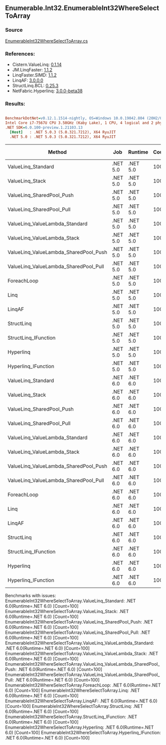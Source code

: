 ﻿## Enumerable.Int32.EnumerableInt32WhereSelectToArray

### Source
[EnumerableInt32WhereSelectToArray.cs](../LinqBenchmarks/Enumerable/Int32/EnumerableInt32WhereSelectToArray.cs)

### References:
- Cistern.ValueLinq: [0.1.14](https://www.nuget.org/packages/Cistern.ValueLinq/0.1.14)
- JM.LinqFaster: [1.1.2](https://www.nuget.org/packages/JM.LinqFaster/1.1.2)
- LinqFaster.SIMD: [1.1.2](https://www.nuget.org/packages/LinqFaster.SIMD/1.0.3)
- LinqAF: [3.0.0.0](https://www.nuget.org/packages/LinqAF/3.0.0.0)
- StructLinq.BCL: [0.25.3](https://www.nuget.org/packages/StructLinq.BCL/0.25.3)
- NetFabric.Hyperlinq: [3.0.0-beta38](https://www.nuget.org/packages/NetFabric.Hyperlinq/3.0.0-beta38)

### Results:
``` ini

BenchmarkDotNet=v0.12.1.1514-nightly, OS=Windows 10.0.19042.804 (20H2/October2020Update)
Intel Core i7-7567U CPU 3.50GHz (Kaby Lake), 1 CPU, 4 logical and 2 physical cores
.NET SDK=6.0.100-preview.1.21103.13
  [Host]   : .NET 5.0.3 (5.0.321.7212), X64 RyuJIT
  .NET 5.0 : .NET 5.0.3 (5.0.321.7212), X64 RyuJIT


```
|                                Method |      Job |  Runtime | Count |       Mean |       Error |      StdDev | Ratio | RatioSD |  Gen 0 | Gen 1 | Gen 2 | Allocated |
|-------------------------------------- |--------- |--------- |------ |-----------:|------------:|------------:|------:|--------:|-------:|------:|------:|----------:|
|                    ValueLinq_Standard | .NET 5.0 | .NET 5.0 |   100 | 1,050.5 ns |    19.44 ns |    23.14 ns |  1.49 |    0.04 | 0.1259 |     - |     - |     264 B |
|                       ValueLinq_Stack | .NET 5.0 | .NET 5.0 |   100 | 1,035.6 ns |    13.52 ns |    11.99 ns |  1.46 |    0.02 | 0.1259 |     - |     - |     264 B |
|             ValueLinq_SharedPool_Push | .NET 5.0 | .NET 5.0 |   100 | 1,318.0 ns |     6.84 ns |     5.34 ns |  1.86 |    0.02 | 0.1259 |     - |     - |     264 B |
|             ValueLinq_SharedPool_Pull | .NET 5.0 | .NET 5.0 |   100 | 1,214.6 ns |    10.35 ns |     9.68 ns |  1.72 |    0.02 | 0.1259 |     - |     - |     264 B |
|        ValueLinq_ValueLambda_Standard | .NET 5.0 | .NET 5.0 |   100 |   795.5 ns |     9.57 ns |     8.00 ns |  1.12 |    0.01 | 0.1259 |     - |     - |     264 B |
|           ValueLinq_ValueLambda_Stack | .NET 5.0 | .NET 5.0 |   100 |   750.9 ns |     4.13 ns |     3.66 ns |  1.06 |    0.01 | 0.1259 |     - |     - |     264 B |
| ValueLinq_ValueLambda_SharedPool_Push | .NET 5.0 | .NET 5.0 |   100 | 1,025.3 ns |     4.08 ns |     3.40 ns |  1.45 |    0.01 | 0.1259 |     - |     - |     264 B |
| ValueLinq_ValueLambda_SharedPool_Pull | .NET 5.0 | .NET 5.0 |   100 |   957.3 ns |    16.71 ns |    13.95 ns |  1.35 |    0.02 | 0.1259 |     - |     - |     264 B |
|                           ForeachLoop | .NET 5.0 | .NET 5.0 |   100 |   706.5 ns |     5.15 ns |     4.82 ns |  1.00 |    0.00 | 0.4358 |     - |     - |     912 B |
|                                  Linq | .NET 5.0 | .NET 5.0 |   100 | 1,117.1 ns |    10.32 ns |     9.66 ns |  1.58 |    0.02 | 0.3967 |     - |     - |     832 B |
|                                LinqAF | .NET 5.0 | .NET 5.0 |   100 | 9,486.5 ns | 1,154.71 ns | 3,331.59 ns | 14.56 |    5.32 |      - |     - |     - |     880 B |
|                            StructLinq | .NET 5.0 | .NET 5.0 |   100 |   995.6 ns |    14.85 ns |    12.40 ns |  1.41 |    0.02 | 0.1678 |     - |     - |     352 B |
|                  StructLinq_IFunction | .NET 5.0 | .NET 5.0 |   100 |   764.2 ns |     5.46 ns |     4.56 ns |  1.08 |    0.01 | 0.1259 |     - |     - |     264 B |
|                             Hyperlinq | .NET 5.0 | .NET 5.0 |   100 | 1,105.3 ns |     6.99 ns |     6.20 ns |  1.56 |    0.01 | 0.1259 |     - |     - |     264 B |
|                   Hyperlinq_IFunction | .NET 5.0 | .NET 5.0 |   100 |   857.5 ns |    17.21 ns |    16.90 ns |  1.22 |    0.03 | 0.1259 |     - |     - |     264 B |
|                    ValueLinq_Standard | .NET 6.0 | .NET 6.0 |   100 |         NA |          NA |          NA |     ? |       ? |      - |     - |     - |         - |
|                       ValueLinq_Stack | .NET 6.0 | .NET 6.0 |   100 |         NA |          NA |          NA |     ? |       ? |      - |     - |     - |         - |
|             ValueLinq_SharedPool_Push | .NET 6.0 | .NET 6.0 |   100 |         NA |          NA |          NA |     ? |       ? |      - |     - |     - |         - |
|             ValueLinq_SharedPool_Pull | .NET 6.0 | .NET 6.0 |   100 |         NA |          NA |          NA |     ? |       ? |      - |     - |     - |         - |
|        ValueLinq_ValueLambda_Standard | .NET 6.0 | .NET 6.0 |   100 |         NA |          NA |          NA |     ? |       ? |      - |     - |     - |         - |
|           ValueLinq_ValueLambda_Stack | .NET 6.0 | .NET 6.0 |   100 |         NA |          NA |          NA |     ? |       ? |      - |     - |     - |         - |
| ValueLinq_ValueLambda_SharedPool_Push | .NET 6.0 | .NET 6.0 |   100 |         NA |          NA |          NA |     ? |       ? |      - |     - |     - |         - |
| ValueLinq_ValueLambda_SharedPool_Pull | .NET 6.0 | .NET 6.0 |   100 |         NA |          NA |          NA |     ? |       ? |      - |     - |     - |         - |
|                           ForeachLoop | .NET 6.0 | .NET 6.0 |   100 |         NA |          NA |          NA |     ? |       ? |      - |     - |     - |         - |
|                                  Linq | .NET 6.0 | .NET 6.0 |   100 |         NA |          NA |          NA |     ? |       ? |      - |     - |     - |         - |
|                                LinqAF | .NET 6.0 | .NET 6.0 |   100 |         NA |          NA |          NA |     ? |       ? |      - |     - |     - |         - |
|                            StructLinq | .NET 6.0 | .NET 6.0 |   100 |         NA |          NA |          NA |     ? |       ? |      - |     - |     - |         - |
|                  StructLinq_IFunction | .NET 6.0 | .NET 6.0 |   100 |         NA |          NA |          NA |     ? |       ? |      - |     - |     - |         - |
|                             Hyperlinq | .NET 6.0 | .NET 6.0 |   100 |         NA |          NA |          NA |     ? |       ? |      - |     - |     - |         - |
|                   Hyperlinq_IFunction | .NET 6.0 | .NET 6.0 |   100 |         NA |          NA |          NA |     ? |       ? |      - |     - |     - |         - |

Benchmarks with issues:
  EnumerableInt32WhereSelectToArray.ValueLinq_Standard: .NET 6.0(Runtime=.NET 6.0) [Count=100]
  EnumerableInt32WhereSelectToArray.ValueLinq_Stack: .NET 6.0(Runtime=.NET 6.0) [Count=100]
  EnumerableInt32WhereSelectToArray.ValueLinq_SharedPool_Push: .NET 6.0(Runtime=.NET 6.0) [Count=100]
  EnumerableInt32WhereSelectToArray.ValueLinq_SharedPool_Pull: .NET 6.0(Runtime=.NET 6.0) [Count=100]
  EnumerableInt32WhereSelectToArray.ValueLinq_ValueLambda_Standard: .NET 6.0(Runtime=.NET 6.0) [Count=100]
  EnumerableInt32WhereSelectToArray.ValueLinq_ValueLambda_Stack: .NET 6.0(Runtime=.NET 6.0) [Count=100]
  EnumerableInt32WhereSelectToArray.ValueLinq_ValueLambda_SharedPool_Push: .NET 6.0(Runtime=.NET 6.0) [Count=100]
  EnumerableInt32WhereSelectToArray.ValueLinq_ValueLambda_SharedPool_Pull: .NET 6.0(Runtime=.NET 6.0) [Count=100]
  EnumerableInt32WhereSelectToArray.ForeachLoop: .NET 6.0(Runtime=.NET 6.0) [Count=100]
  EnumerableInt32WhereSelectToArray.Linq: .NET 6.0(Runtime=.NET 6.0) [Count=100]
  EnumerableInt32WhereSelectToArray.LinqAF: .NET 6.0(Runtime=.NET 6.0) [Count=100]
  EnumerableInt32WhereSelectToArray.StructLinq: .NET 6.0(Runtime=.NET 6.0) [Count=100]
  EnumerableInt32WhereSelectToArray.StructLinq_IFunction: .NET 6.0(Runtime=.NET 6.0) [Count=100]
  EnumerableInt32WhereSelectToArray.Hyperlinq: .NET 6.0(Runtime=.NET 6.0) [Count=100]
  EnumerableInt32WhereSelectToArray.Hyperlinq_IFunction: .NET 6.0(Runtime=.NET 6.0) [Count=100]
